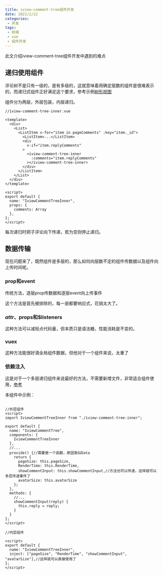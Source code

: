 ```yaml
---
title: iview-comment-tree组件开发
date: 2021/2/22
categories:
 - 开发
tags:
 - 前端
 - vue
 - 组件开发
---
```

此文介绍iview-comment-tree组件开发中遇到的难点
<!-- more -->
## 递归使用组件

评论树不是只有一级的，是有多级的，这就意味着用确定层数的组件是很难表示的，而递归式组件正好满足这个要求，参考示例[树形视图](https://cn.vuejs.org/v2/examples/tree-view.html)

组件分为两层，外层包装，内层递归。

```vue
//iview-comment-tree-inner.vue

<template>
  <div>
    <List>
      <ListItem v-for="item in pageComments" :key="item._id">
        <ListItem>...</ListItem>
        <div
          v-if="item.replyComments"
        >
          <iview-comment-tree-inner
            :comments="item.replyComments"
          ></iview-comment-tree-inner>
        </div>
      </ListItem>
    </List>
  </div>
</template>

<script>
export default {
  name: "IviewCommentTreeInner",
  props: {
    comments: Array
  },
};
</script>

```

每次递归时把子评论向下传递，若为空则停止递归。

## 数据传输

现在问题来了，既然组件是多层的，那么如何向层数不定的组件传数据以及组件向上传时间呢。

### prop和event

传统方法，逐层prop传数据和逐层event向上传事件

这个方法是首先被排除的，每一层都要响应式，花销太大了。

### $attr、$props和$listeners

这种方法可以减轻点代码量，但本质只是语法糖，性能消耗是不变的。

### vuex

这种方法能很好滴全局组件数据，但他对于一个组件来说，太重了

### 依赖注入

这是对于一个多层递归组件来说最好的方法，不需要新增文件，非常适合组件使用，[参考](https://cn.vuejs.org/v2/guide/components-edge-cases.html#%E4%BE%9D%E8%B5%96%E6%B3%A8%E5%85%A5)

本组件中示例：

```vue

//外层组件
<script>
import IviewCommentTreeInner from "./iview-comment-tree-inner";

export default {
  name: "IviewCommentTree",
  components: {
    IviewCommentTreeInner
  },
  //...
  provide() {//需要是一个函数，原因类似Data
    return {
      pageSize: this.pageSize,
      RenderTime: this.RenderTime,
      showCommentInput: this.showCommentInput,//方法也可以传递，这样就可以多层传递事件了
      avatarSize: this.avatarSize
    };
  },
  methods: {
    //...
    showCommentInput(reply) {
      this.reply = reply;
    }
  }
};
</script>

```

```vue
//内层组件

<script>
export default {
  name: "IviewCommentTreeInner",
  inject: ["pageSize", "RenderTime", "showCommentInput", "avatarSize"],//这样就可以直接使用了
};
</script>

```
